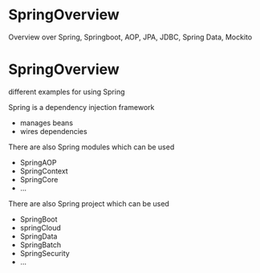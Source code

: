 # SpringOverview
Overview over Spring, Springboot, AOP, JPA, JDBC, Spring Data, Mockito

# SpringOverview
different examples for using Spring

Spring is a dependency injection framework
* manages beans
* wires dependencies

There are also Spring modules which can be used 
* SpringAOP
* SpringContext
* SpringCore
* ...

There are also Spring project which can be used
* SpringBoot
* springCloud
* SpringData
* SpringBatch
* SpringSecurity
* ...



